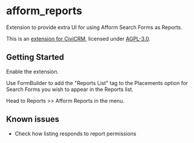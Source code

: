 # afform_reports
Extension to provide extra UI for using Afform Search Forms as Reports.

This is an [extension for CiviCRM](https://docs.civicrm.org/sysadmin/en/latest/customize/extensions/), licensed under [AGPL-3.0](LICENSE.txt).

## Getting Started

Enable the extension.

Use FormBuilder to add the "Reports List" tag to the Placements option for Search Forms you wish to appear in the Reports list.

Head to Reports >> Afform Reports in the menu.

## Known issues

- Check how listing responds to report permissions
